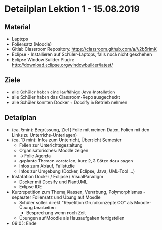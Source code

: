 Detailplan Lektion 1 - 15.08.2019
===========================================

Material
--------
* Laptops
* Foliensatz (Moodle)
* Gitlab Classroom Repository: https://classroom.github.com/a/V2b5rimK
* Eclipse - Installieren auf Schüler-Laptops, falls noch nicht geschehen
* Eclipse Window Builder Plugin: http://download.eclipse.org/windowbuilder/latest/

Ziele
-----

* alle Schüler haben eine lauffähige Java-Installation
* alle Schüler haben das Classroom-Repo ausgecheckt
* alle Schüler konnten Docker + Docsify in Betrieb nehmen

Detailplan
----------

* (ca. 5min): Begrüssung, Ziel ( Folie mit meinen Daten, Folien mit den Links zu Unterrichs-Unterlagen)
* (ca. 10 min): Infos zum Unterricht, Übersicht Semester
  * Folien zur Unterichtsgestaltung
  * Organisatorisches: Moodle zeigen
  * → Folie Agenda
  * geplante Themen vorstellen, kurz 2, 3 Sätze dazu sagen
  * Infos zum Ablauf, Fallstudie
  * Infos zur Umgebung (Docker, Eclipse, Java, UML-Tool ...)
* Installation Docker / Eclipse / VisualParadigm
  * Docker mit Docsify und PlantUML
  * Eclipse IDE
* Kurzrepetition zum Thema Klassen, Vererbung, Polymorphismus - separater Foliensatz und Übung auf Moodle
  * Schüler sollen direkt "Repetition Grundkonzepte OO" als Moodle-Übung bearbeiten
    * Besprechung wenn noch Zeit
  * Übungen auf Moodle als Hausaufgaben fertigstellen
* 09:05: Ende
